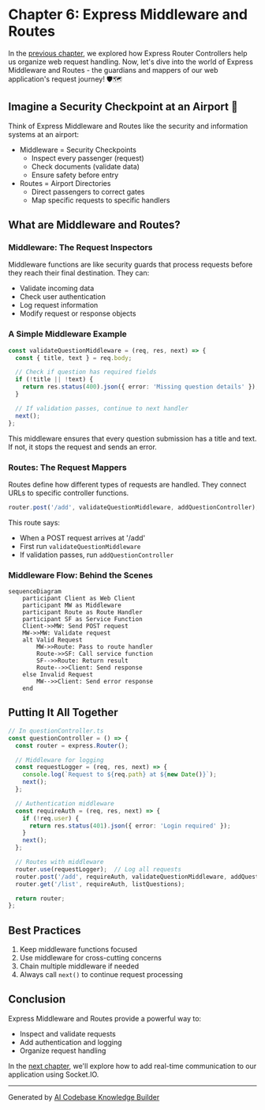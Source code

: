 # Chapter 6: Express Middleware and Routes

In the [previous chapter](05_express_router_controllers_.md), we explored how Express Router Controllers help us organize web request handling. Now, let's dive into the world of Express Middleware and Routes - the guardians and mappers of our web application's request journey! 🛡️🗺️

## Imagine a Security Checkpoint at an Airport 🛂

Think of Express Middleware and Routes like the security and information systems at an airport:
- Middleware = Security Checkpoints
  - Inspect every passenger (request)
  - Check documents (validate data)
  - Ensure safety before entry
- Routes = Airport Directories
  - Direct passengers to correct gates
  - Map specific requests to specific handlers

## What are Middleware and Routes?

### Middleware: The Request Inspectors

Middleware functions are like security guards that process requests before they reach their final destination. They can:
- Validate incoming data
- Check user authentication
- Log request information
- Modify request or response objects

### A Simple Middleware Example

```typescript
const validateQuestionMiddleware = (req, res, next) => {
  const { title, text } = req.body;

  // Check if question has required fields
  if (!title || !text) {
    return res.status(400).json({ error: 'Missing question details' });
  }

  // If validation passes, continue to next handler
  next();
};
```

This middleware ensures that every question submission has a title and text. If not, it stops the request and sends an error.

### Routes: The Request Mappers

Routes define how different types of requests are handled. They connect URLs to specific controller functions.

```typescript
router.post('/add', validateQuestionMiddleware, addQuestionController);
```

This route says:
- When a POST request arrives at '/add'
- First run `validateQuestionMiddleware`
- If validation passes, run `addQuestionController`

### Middleware Flow: Behind the Scenes

```mermaid
sequenceDiagram
    participant Client as Web Client
    participant MW as Middleware
    participant Route as Route Handler
    participant SF as Service Function
    Client->>MW: Send POST request
    MW->>MW: Validate request
    alt Valid Request
        MW->>Route: Pass to route handler
        Route->>SF: Call service function
        SF-->>Route: Return result
        Route-->>Client: Send response
    else Invalid Request
        MW-->>Client: Send error response
    end
```

## Putting It All Together

```typescript
// In questionController.ts
const questionController = () => {
  const router = express.Router();

  // Middleware for logging
  const requestLogger = (req, res, next) => {
    console.log(`Request to ${req.path} at ${new Date()}`);
    next();
  };

  // Authentication middleware
  const requireAuth = (req, res, next) => {
    if (!req.user) {
      return res.status(401).json({ error: 'Login required' });
    }
    next();
  };

  // Routes with middleware
  router.use(requestLogger);  // Log all requests
  router.post('/add', requireAuth, validateQuestionMiddleware, addQuestion);
  router.get('/list', requireAuth, listQuestions);

  return router;
};
```

## Best Practices

1. Keep middleware functions focused
2. Use middleware for cross-cutting concerns
3. Chain multiple middleware if needed
4. Always call `next()` to continue request processing

## Conclusion

Express Middleware and Routes provide a powerful way to:
- Inspect and validate requests
- Add authentication and logging
- Organize request handling

In the [next chapter](07_socket_io_real_time_communication_.md), we'll explore how to add real-time communication to our application using Socket.IO.

---

Generated by [AI Codebase Knowledge Builder](https://github.com/The-Pocket/Tutorial-Codebase-Knowledge)